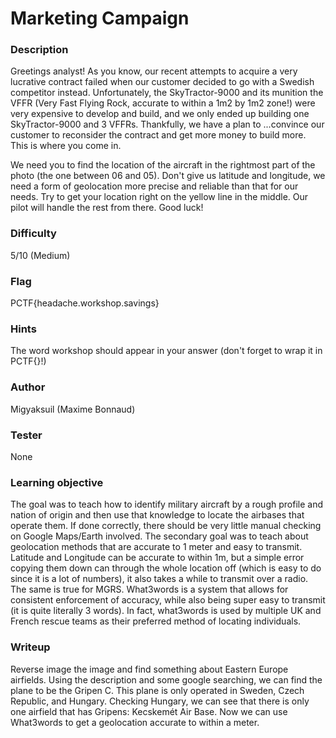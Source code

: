 # Marketing Campaign

### Description

Greetings analyst! As you know, our recent attempts to acquire a very lucrative contract failed when our customer decided to go with a Swedish competitor instead. Unfortunately, the SkyTractor-9000 and its munition the VFFR (Very Fast Flying Rock, accurate to within a 1m2 by 1m2 zone!) were very expensive to develop and build, and we only ended up building one SkyTractor-9000 and 3 VFFRs. Thankfully, we have a plan to ...convince our customer to reconsider the contract and get more money to build more. This is where you come in.  

We need you to find the location of the aircraft in the rightmost part of the photo (the one between 06 and 05). Don't give us latitude and longitude, we need a form of geolocation more precise and reliable than that for our needs. Try to get your location right on the yellow line in the middle. Our pilot will handle the rest from there. Good luck!

### Difficulty
5/10 (Medium)

### Flag
PCTF{headache.workshop.savings}

### Hints
The word workshop should appear in your answer (don't forget to wrap it in PCTF{}!)

### Author
Migyaksuil (Maxime Bonnaud)

### Tester
None

### Learning objective
The goal was to teach how to identify military aircraft by a rough profile and nation of origin and then use that knowledge to locate the airbases that operate them. If done correctly, there should be very little manual checking on Google Maps/Earth involved. The secondary goal was to teach about geolocation methods that are accurate to 1 meter and easy to transmit. Latitude and Longitude can be accurate to within 1m, but a simple error copying them down can through the whole location off (which is easy to do since it is a lot of numbers), it also takes a while to transmit over a radio. The same is true for MGRS. What3words is a system that allows for consistent enforcement of accuracy, while also being super easy to transmit (it is quite literally 3 words). In fact, what3words is used by multiple UK and French rescue teams as their preferred method of locating individuals.

### Writeup

Reverse image the image and find something about Eastern Europe airfields. Using the description and some google searching, we can find the plane to be the Gripen C. This plane is only operated in Sweden, Czech Republic, and Hungary. Checking Hungary, we can see that there is only one airfield that has Gripens: Kecskemét Air Base. Now we can use What3words to get a geolocation accurate to within a meter.
